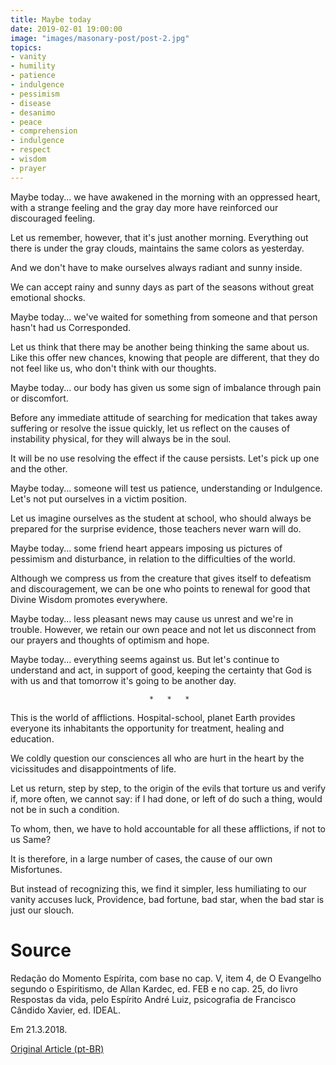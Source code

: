 ```yaml
---
title: Maybe today
date: 2019-02-01 19:00:00
image: "images/masonary-post/post-2.jpg"
topics: 
- vanity
- humility
- patience
- indulgence
- pessimism
- disease
- desanimo
- peace
- comprehension
- indulgence
- respect
- wisdom
- prayer
---
```


Maybe today... we have awakened in the morning with an oppressed heart, with a
strange feeling and the gray day more have reinforced our discouraged feeling.

Let us remember, however, that it's just another morning. Everything out there is under the
gray clouds, maintains the same colors as yesterday.

And we don't have to make ourselves always radiant and sunny inside.

We can accept rainy and sunny days as part of the seasons without
great emotional shocks.

Maybe today... we've waited for something from someone and that person hasn't had us
Corresponded.

Let us think that there may be another being thinking the same about us. Like this
offer new chances, knowing that people are different, that they do not feel
like us, who don't think with our thoughts.

Maybe today... our body has given us some sign of imbalance through
pain or discomfort.

Before any immediate attitude of searching for medication that takes away suffering
or resolve the issue quickly, let us reflect on the causes of instability
physical, for they will always be in the soul.

It will be no use resolving the effect if the cause persists. Let's pick up one and the other.

Maybe today... someone will test us patience, understanding or
Indulgence. Let's not put ourselves in a victim position.

Let us imagine ourselves as the student at school, who should always be prepared for the
surprise evidence, those teachers never warn will do.

Maybe today... some friend heart appears imposing us pictures of pessimism and
disturbance, in relation to the difficulties of the world.

Although we compress us from the creature that gives itself to defeatism and discouragement,
we can be one who points to renewal for good that Divine Wisdom
promotes everywhere.

Maybe today... less pleasant news may cause us unrest and
we're in trouble. However, we retain our own peace and not
let us disconnect from our prayers and thoughts of optimism and hope.

Maybe today... everything seems against us. But let's continue to understand and act,
in support of good, keeping the certainty that God is with us and that tomorrow
it's going to be another day.

                                   *   *   *

This is the world of afflictions. Hospital-school, planet Earth provides everyone
its inhabitants the opportunity for treatment, healing and education.

We coldly question our consciences all who are hurt in the
heart by the vicissitudes and disappointments of life.

Let us return, step by step, to the origin of the evils that torture us and verify
if, more often, we cannot say: if I had done, or left of
do such a thing, would not be in such a condition.

To whom, then, we have to hold accountable for all these afflictions, if not to us
Same?

It is therefore, in a large number of cases, the cause of our own
Misfortunes.

But instead of recognizing this, we find it simpler, less humiliating to
our vanity accuses luck, Providence, bad fortune, bad star, 
when the bad star is just our slouch.

# Source
Redação do Momento Espírita, com base no cap. V, item 4,
de O Evangelho segundo o Espiritismo, de Allan Kardec, ed.
FEB e no cap. 25, do livro Respostas da vida, pelo Espírito
André Luiz, psicografia de Francisco Cândido Xavier,
ed. IDEAL.

Em 21.3.2018.

[Original Article (pt-BR)](http://momento.com.br/pt/ler_texto.php?id=5375)
